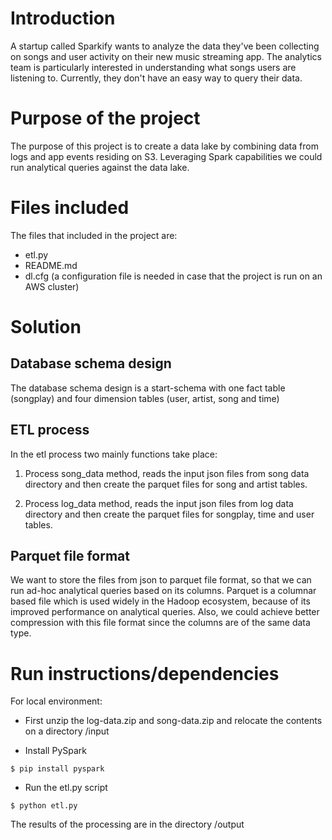 # Introduction

A startup called Sparkify wants to analyze the data they've been collecting on songs and user activity on their new music streaming app. The analytics team is particularly interested in understanding what songs users are listening to. Currently, they don't have an easy way to query their data.

# Purpose of the project

The purpose of this project is to create a data lake by combining data from logs and app events residing on S3.
Leveraging Spark capabilities we could run analytical queries against the data lake.

# Files included

The files that included in the project are:

* etl.py
* README.md
* dl.cfg (a configuration file is needed in case that the project is run on an AWS cluster)


# Solution

## Database schema design

The database schema design is a start-schema with one fact table (songplay) and four dimension tables (user, artist, song and time)

## ETL process

In the etl process two mainly functions take place:

1) Process song_data method, reads the input json files from song data directory and then create the parquet files for song and artist tables.

2) Process log_data method, reads the input json files from log data directory and then create the parquet files for songplay, time and user tables.

## Parquet file format

We want to store the files from json to parquet file format, so that we can run ad-hoc analytical queries based on its columns.
Parquet is a columnar based file which is used widely in the Hadoop ecosystem, because of its improved performance on analytical queries.
Also, we could achieve better compression with this file format since the columns are of the same data type.

# Run instructions/dependencies

For local environment:

* First unzip the log-data.zip and song-data.zip and relocate the contents on a directory /input

* Install PySpark

`$ pip install pyspark`

* Run the etl.py script

`$ python etl.py`

The results of the processing are in the directory /output













